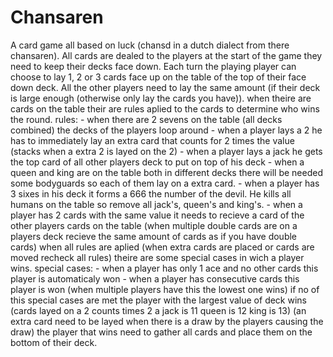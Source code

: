 # Chansaren
A card game all based on luck (chansd in a dutch dialect from there chansaren).
All cards are dealed to the players at the start of the game they need to keep their decks face down.
Each turn the playing player can choose to lay 1, 2 or 3 cards face up on the table of the top of their face down deck. All the other players need to lay the same amount (if their deck is large enough (otherwise only lay the cards you have)).
when theire are cards on the table their are rules aplied to the cards to determine who wins the round.
rules:
    - when there are 2 sevens on the table (all decks combined) the decks of the players loop around
    - when a player lays a 2 he has to immediately lay an extra card that counts for 2 times the value (stacks when a extra 2 is layed on the 2)
    - when a player lays a jack he gets the top card of all other players deck to put on top of his deck
    - when a queen and king are on the table both in different decks there will be needed some bodyguards so each of them lay on a extra card.
    - when a player has 3 sixes in his deck it forms a 666 the number of the devil. He kills all humans on the table so remove all jack's, queen's and king's.
    - when a player has 2 cards with the same value it needs to recieve a card of the other players cards on the table (when multiple double cards are on a players deck recieve the same amount of cards as if you have double cards)
when all rules are aplied (when extra cards are placed or cards are moved recheck all rules) theire are some special cases in wich a player wins.
special cases:
    - when a player has only 1 ace and no other cards this player is automaticaly won
    - when a player has consecutive cards this player is won (when multiple players have this the lowest one wins)
if no of this special cases are met the player with the largest value of deck wins (cards layed on a 2 counts times 2 a jack is 11 queen is 12 king is 13) (an extra card need to be layed when there is a draw by the players causing the draw)
the player that wins need to gather all cards and place them on the bottom of their deck.
